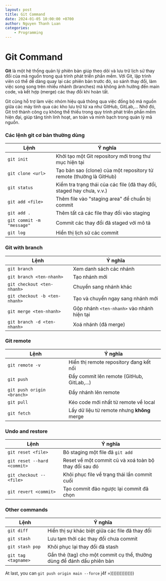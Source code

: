 ```yaml
---
layout: post
title: Git Command
date: 2024-01-05 10:00:00 +0700
author: Nguyen Thanh Luan
categories:
    - Programming
---
```


# Git Command

**Git** là một hệ thống quản lý phiên bản giúp theo dõi và lưu trữ lịch sử thay đổi của mã nguồn trong quá trình phát triển phần mềm. Với Git, lập trình viên có thể dễ dàng quay lại các phiên bản trước đó, so sánh thay đổi, làm việc song song trên nhiều nhánh (branches) mà không ảnh hưởng đến main code, và kết hợp (merge) các thay đổi khi hoàn tất.

Git cũng hỗ trợ làm việc nhóm hiệu quả thông qua việc đồng bộ mã nguồn giữa các máy tính qua các kho lưu trữ từ xa như GitHub, GitLab,... Nhờ đó, Git trở thành công cụ không thể thiếu trong quy trình phát triển phần mềm hiện đại, giúp tăng tính linh hoạt, an toàn và minh bạch trong quản lý mã nguồn.

### Các lệnh git cơ bản thường dùng

|Lệnh|Ý nghĩa|
|---|---|
|`git init`|Khởi tạo một Git repository mới trong thư mục hiện tại|
|`git clone <url>`|Tạo bản sao (clone) của một repository từ remote (thường là GitHub)|
|`git status`|Kiểm tra trạng thái của các file (đã thay đổi, staged hay chưa, v.v.)|
|`git add <file>`|Thêm file vào "staging area" để chuẩn bị commit|
|`git add .`|Thêm tất cả các file thay đổi vào staging|
|`git commit -m "message"`|Commit các thay đổi đã staged với mô tả|
|`git log`|Hiển thị lịch sử các commit|

### Git with branch

|Lệnh|Ý nghĩa|
|---|---|
|`git branch`|Xem danh sách các nhánh|
|`git branch <ten-nhanh>`|Tạo nhánh mới|
|`git checkout <ten-nhanh>`|Chuyển sang nhánh khác|
|`git checkout -b <ten-nhanh>`|Tạo và chuyển ngay sang nhánh mới|
|`git merge <ten-nhanh>`|Gộp nhánh `<ten-nhanh>` vào nhánh hiện tại|
|`git branch -d <ten-nhanh>`|Xoá nhánh (đã merge)|

### Git remote

|Lệnh|Ý nghĩa|
|---|---|
|`git remote -v`|Hiển thị remote repository đang kết nối|
|`git push`|Đẩy commit lên remote (GitHub, GitLab,...)|
|`git push origin <branch>`|Đẩy nhánh lên remote|
|`git pull`|Kéo code mới nhất từ remote về local|
|`git fetch`|Lấy dữ liệu từ remote nhưng **không** merge|

### Undo and restore

|Lệnh|Ý nghĩa|
|---|---|
|`git reset <file>`|Bỏ staging một file đã `git add`|
|`git reset --hard <commit>`|Reset về một commit cũ và xoá toàn bộ thay đổi sau đó|
|`git checkout -- <file>`|Khôi phục file về trạng thái lần commit cuối|
|`git revert <commit>`|Tạo commit đảo ngược lại commit đã chọn|

### Other commands

|Lệnh|Ý nghĩa|
|---|---|
|`git diff`|Hiển thị sự khác biệt giữa các file đã thay đổi|
|`git stash`|Lưu tạm thời các thay đổi chưa commit|
|`git stash pop`|Khôi phục lại thay đổi đã stash|
|`git tag <tagname>`|Gắn thẻ (tag) cho một commit cụ thể, thường dùng để đánh dấu phiên bản|


At last, you can `git push origin main --force` j4f =)))))))))))))))